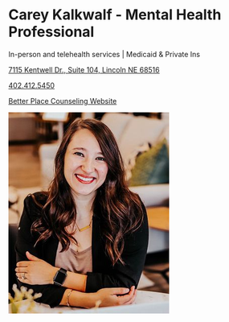 # Carey Kalkwalf - Mental Health Professional

In-person and telehealth services | Medicaid & Private Ins

[7115 Kentwell Dr., Suite 104, Lincoln NE 68516](https://www.google.com/maps/dir//Better+Place+Counseling,+830+L+St+Suite+100,+Lincoln,+NE+68508/@40.8105602,-96.711585,743m/data=!3m1!1e3!4m18!1m7!3m6!1s0x8796bfbaa2ea7589:0x591907ab4cc88e9e!2sBetter+Place+Counseling!8m2!3d40.8105562!4d-96.7090101!16s%2Fg%2F11kc4gsgnd!4m9!1m1!4e2!1m5!1m1!1s0x8796bfbaa2ea7589:0x591907ab4cc88e9e!2m2!1d-96.7090101!2d40.8105562!3e0?entry=ttu&g_ep=EgoyMDI1MDMxMC4wIKXMDSoASAFQAw%3D%3D)

[402.412.5450](tel:4024125450)

[Better Place Counseling Website](https://www.betterplacecounseling.org/)

![picture](./markdown/resources/images/cKalkwalf.jpeg)
